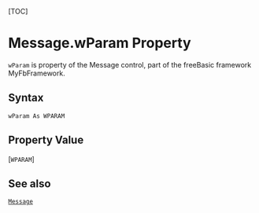 [TOC]
# Message.wParam Property

`wParam` is property of the Message control, part of the freeBasic framework MyFbFramework.
## Syntax
```freeBasic
wParam As WPARAM
```
## Property Value
[`WPARAM`]
## See also
[`Message`](Message.md)

